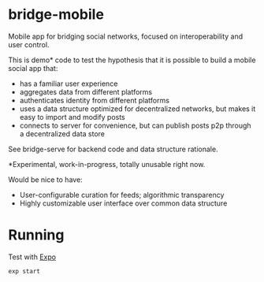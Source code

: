 # bridge-mobile

Mobile app for bridging social networks, focused on interoperability and user control.

This is demo* code to test the hypothesis that it is possible to build a mobile social app that: 

- has a familiar user experience
- aggregates data from different platforms
- authenticates identity from different platforms
- uses a data structure optimized for decentralized networks, but makes it easy to import and modify posts
- connects to server for convenience, but can publish posts p2p through a decentralized data store

See bridge-serve for backend code and data structure rationale.

*Experimental, work-in-progress, totally unusable right now.

Would be nice to have: 

- User-configurable curation for feeds; algorithmic transparency
- Highly customizable user interface over common data structure

# Running 

Test with [Expo](https://expo.io/)

```
exp start
```
